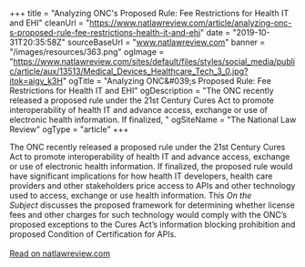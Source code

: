 +++ 
title = "Analyzing ONC's Proposed Rule: Fee Restrictions for Health IT and EHI"
cleanUrl = "https://www.natlawreview.com/article/analyzing-onc-s-proposed-rule-fee-restrictions-health-it-and-ehi"
date = "2019-10-31T20:35:58Z"
sourceBaseUrl = "www.natlawreview.com"
banner = "/images/resources/363.png"
ogImage = "https://www.natlawreview.com/sites/default/files/styles/social_media/public/article/aux/13513/Medical_Devices_Healthcare_Tech_3_0.jpg?itok=aigv_k3H"
ogTitle = "Analyzing ONC&amp;#039;s Proposed Rule: Fee Restrictions for Health IT and EHI"
ogDescription = "The ONC recently released a proposed rule under the 21st Century Cures Act to promote interoperability of health IT and advance access, exchange or use of electronic health information. If finalized, "
ogSiteName = "The National Law Review"
ogType = "article"
+++
<p>The ONC recently released a proposed rule under the 21st Century Cures Act to promote interoperability of health IT and advance access, exchange or use of electronic health information. If finalized, the proposed rule would have significant implications for how health IT developers, health care providers and other stakeholders price access to APIs and other technology used to access, exchange or use health information. This&nbsp;<i>On the Subject</i>&nbsp;discusses the proposed framework for determining whether license fees and other charges for such technology would comply with the ONC’s proposed exceptions to the Cures Act’s information blocking prohibition and proposed Condition of Certification for APIs.<br><br><a href="https://www.natlawreview.com/article/analyzing-onc-s-proposed-rule-fee-restrictions-health-it-and-ehi">Read on natlawreview.com</a></p>
